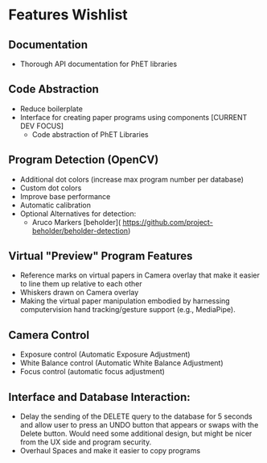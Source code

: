 # Features Wishlist

## Documentation
- Thorough API documentation for PhET libraries

## Code Abstraction
- Reduce boilerplate
- Interface for creating paper programs using components [CURRENT DEV FOCUS]
   - Code abstraction of PhET Libraries 

## Program Detection (OpenCV)
- Additional dot colors (increase max program number per database)
- Custom dot colors
- Improve base performance
- Automatic calibration
- Optional Alternatives for detection:
  - Aruco Markers \[beholder\](  <ins>https://github.com/project-beholder/beholder-detection</ins>)

## Virtual "Preview" Program Features
- Reference marks on virtual papers in Camera overlay that make it easier to line them up relative to each other
- Whiskers drawn on Camera overlay
- Making the virtual paper manipulation embodied by harnessing computervision hand tracking/gesture support (e.g., MediaPipe).

## Camera Control
- Exposure control (Automatic Exposure Adjustment)
- White Balance control (Automatic White Balance Adjustment)
- Focus control (automatic focus adjustment)

## Interface and Database Interaction:
- Delay the sending of the DELETE query to the database for 5 seconds and allow user to press an UNDO button that appears or swaps with the Delete button. Would need some additional design, but might be nicer from the UX side and program security.
- Overhaul Spaces and make it easier to copy programs